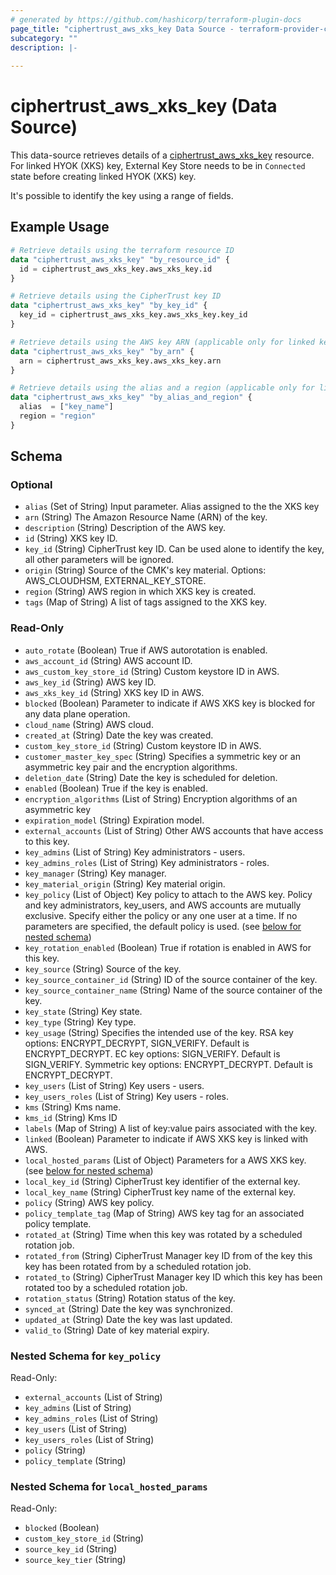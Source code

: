 ```yaml
---
# generated by https://github.com/hashicorp/terraform-plugin-docs
page_title: "ciphertrust_aws_xks_key Data Source - terraform-provider-ciphertrust"
subcategory: ""
description: |-
  
---
```


# ciphertrust_aws_xks_key (Data Source)

This data-source retrieves details of a [ciphertrust_aws_xks_key](https://registry.terraform.io/providers/ThalesGroup/ciphertrust/latest/docs/resources/aws_xks_key) resource.
For linked HYOK (XKS) key, External Key Store needs to be in `Connected` state before creating linked HYOK (XKS) key.

It's possible to identify the key using a range of fields.


## Example Usage

```terraform
# Retrieve details using the terraform resource ID
data "ciphertrust_aws_xks_key" "by_resource_id" {
  id = ciphertrust_aws_xks_key.aws_xks_key.id
}

# Retrieve details using the CipherTrust key ID
data "ciphertrust_aws_xks_key" "by_key_id" {
  key_id = ciphertrust_aws_xks_key.aws_xks_key.key_id
}

# Retrieve details using the AWS key ARN (applicable only for linked key)
data "ciphertrust_aws_xks_key" "by_arn" {
  arn = ciphertrust_aws_xks_key.aws_xks_key.arn
}

# Retrieve details using the alias and a region (applicable only for linked key)
data "ciphertrust_aws_xks_key" "by_alias_and_region" {
  alias  = ["key_name"]
  region = "region"
}
```

<!-- schema generated by tfplugindocs -->
## Schema

### Optional

- `alias` (Set of String) Input parameter. Alias assigned to the the XKS key
- `arn` (String) The Amazon Resource Name (ARN) of the key.
- `description` (String) Description of the AWS key.
- `id` (String) XKS key ID.
- `key_id` (String) CipherTrust key ID. Can be used alone to identify the key, all other parameters will be ignored.
- `origin` (String) Source of the CMK's key material.  Options: AWS_CLOUDHSM, EXTERNAL_KEY_STORE.
- `region` (String) AWS region in which XKS key is created.
- `tags` (Map of String) A list of tags assigned to the XKS key.

### Read-Only

- `auto_rotate` (Boolean) True if AWS autorotation is enabled.
- `aws_account_id` (String) AWS account ID.
- `aws_custom_key_store_id` (String) Custom keystore ID in AWS.
- `aws_key_id` (String) AWS key ID.
- `aws_xks_key_id` (String) XKS key ID in AWS.
- `blocked` (Boolean) Parameter to indicate if AWS XKS key is blocked for any data plane operation.
- `cloud_name` (String) AWS cloud.
- `created_at` (String) Date the key was created.
- `custom_key_store_id` (String) Custom keystore ID in AWS.
- `customer_master_key_spec` (String) Specifies a symmetric key or an asymmetric key pair and the encryption algorithms.
- `deletion_date` (String) Date the key is scheduled for deletion.
- `enabled` (Boolean) True if the key is enabled.
- `encryption_algorithms` (List of String) Encryption algorithms of an asymmetric key
- `expiration_model` (String) Expiration model.
- `external_accounts` (List of String) Other AWS accounts that have access to this key.
- `key_admins` (List of String) Key administrators - users.
- `key_admins_roles` (List of String) Key administrators - roles.
- `key_manager` (String) Key manager.
- `key_material_origin` (String) Key material origin.
- `key_policy` (List of Object) Key policy to attach to the AWS key. Policy and key administrators, key_users, and AWS accounts are mutually exclusive. Specify either the policy or any one user at a time. If no parameters are specified, the default policy is used. (see [below for nested schema](#nestedatt--key_policy))
- `key_rotation_enabled` (Boolean) True if rotation is enabled in AWS for this key.
- `key_source` (String) Source of the key.
- `key_source_container_id` (String) ID of the source container of the key.
- `key_source_container_name` (String) Name of the source container of the key.
- `key_state` (String) Key state.
- `key_type` (String) Key type.
- `key_usage` (String) Specifies the intended use of the key. RSA key options: ENCRYPT_DECRYPT, SIGN_VERIFY. Default is ENCRYPT_DECRYPT. EC key options: SIGN_VERIFY. Default is SIGN_VERIFY. Symmetric key options: ENCRYPT_DECRYPT. Default is ENCRYPT_DECRYPT.
- `key_users` (List of String) Key users - users.
- `key_users_roles` (List of String) Key users - roles.
- `kms` (String) Kms name.
- `kms_id` (String) Kms ID
- `labels` (Map of String) A list of key:value pairs associated with the key.
- `linked` (Boolean) Parameter to indicate if AWS XKS key is linked with AWS.
- `local_hosted_params` (List of Object) Parameters for a AWS XKS key. (see [below for nested schema](#nestedatt--local_hosted_params))
- `local_key_id` (String) CipherTrust key identifier of the external key.
- `local_key_name` (String) CipherTrust key name of the external key.
- `policy` (String) AWS key policy.
- `policy_template_tag` (Map of String) AWS key tag for an associated policy template.
- `rotated_at` (String) Time when this key was rotated by a scheduled rotation job.
- `rotated_from` (String) CipherTrust Manager key ID from of the key this key has been rotated from by a scheduled rotation job.
- `rotated_to` (String) CipherTrust Manager key ID which this key has been rotated too by a scheduled rotation job.
- `rotation_status` (String) Rotation status of the key.
- `synced_at` (String) Date the key was synchronized.
- `updated_at` (String) Date the key was last updated.
- `valid_to` (String) Date of key material expiry.

<a id="nestedatt--key_policy"></a>
### Nested Schema for `key_policy`

Read-Only:

- `external_accounts` (List of String)
- `key_admins` (List of String)
- `key_admins_roles` (List of String)
- `key_users` (List of String)
- `key_users_roles` (List of String)
- `policy` (String)
- `policy_template` (String)


<a id="nestedatt--local_hosted_params"></a>
### Nested Schema for `local_hosted_params`

Read-Only:

- `blocked` (Boolean)
- `custom_key_store_id` (String)
- `source_key_id` (String)
- `source_key_tier` (String)


